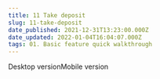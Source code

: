 ```yaml
---
title: 11 Take deposit
slug: 11-take-deposit
date_published: 2021-12-31T13:23:00.000Z
date_updated: 2022-01-04T16:04:07.000Z
tags: 01. Basic feature quick walkthrough
---
```


Desktop versionMobile version
